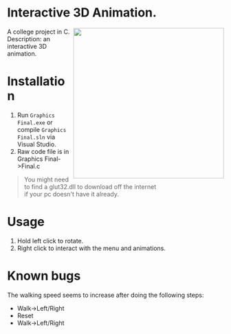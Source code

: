 # Interactive 3D Animation.

<img align="right" style="width:350px; height:auto;" src="https://github.com/ElenaChes/C-Graphics-Basic-3D-Interactive-Animation/assets/54331769/efa5c0a3-9abd-4834-9a8f-8dd3a50ce739">

A college project in C.<br>
Description: an interactive 3D animation.

# Installation

1. Run `Graphics Final.exe` or compile `Graphics Final.sln` via Visual Studio.
2. Raw code file is in Graphics Final->Final.c

> You might need to find a glut32.dll to download off the internet<br>if your pc doesn't have it already.

# Usage

1. Hold left click to rotate.
2. Right click to interact with the menu and animations.

# Known bugs

The walking speed seems to increase after doing the following steps:

- Walk->Left/Right
- Reset
- Walk->Left/Right
